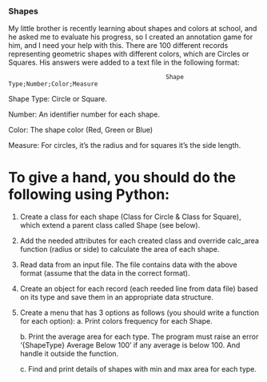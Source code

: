 ### Shapes


My little brother is recently learning about shapes and colors at school, and he asked me to evaluate his progress, so I created an annotation game for him, and I need your help with this. There are 100 different records representing geometric shapes with different colors, which are Circles or Squares. His answers were added to a text file in the following format:

                                                Shape Type;Number;Color;Measure
                                                
Shape Type: Circle or Square.

Number: An identifier number for each shape.

Color: The shape color (Red, Green or Blue)

Measure: For circles, it’s the radius and for squares it’s the side length.


 # To give a hand, you should do the following using Python:
 
1. Create a class for each shape (Class for Circle & Class for Square), which extend a parent class called Shape (see below).
2. Add the needed attributes for each created class and override calc_area function (radius or side) to calculate the area of each shape.
3. Read data from an input file. The file contains data with the above format (assume that the data in the correct format). 
4. Create an object for each record (each reeded line from data file) based on its type and save them in an appropriate data structure.
5. Create a menu that has 3 options as follows (you should write a function for each option):
    a. Print colors frequency for each Shape.
    
    b. Print the average area for each type. The program must raise an error ‘{ShapeType} Average Below 
    100’ if any average is below 100. And handle it outside the function.
    
    c. Find and print details of shapes with min and max area for each type.
